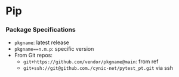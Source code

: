 Pip
===

### Package Specifications

- `pkgname`: latest release
- `pkgname==n.m.p`: specific version
- From Git repos:
  - `git+https://github.com/vendor/pkgname@main`: from ref
  - `git+ssh://git@github.com./cynic-net/pytest_pt.git` via ssh
